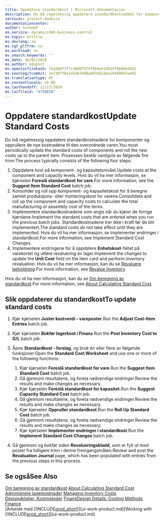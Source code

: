 ```yaml
---
title: Oppdatere standardkost | Microsoft-dokumentasjon
description: Du må regelmessig oppdatere standardkostnadene for komponenter og opprullere de nye kostnadene til den overordnede varen.
services: project-madeira
documentationcenter: ''
author: SorenGP
ms.service: dynamics365-business-central
ms.topic: article
ms.devlang: na
ms.tgt_pltfrm: na
ms.workload: na
ms.search.keywords: ''
ms.date: 10/01/2020
ms.author: edupont
ms.openlocfilehash: faa5b0f7ffc30d0f575f9b6e61d925f9606b4581
ms.sourcegitcommit: 2e7307fbe1eb3b34d0ad9356226a19409054a402
ms.translationtype: HT
ms.contentlocale: nb-NO
ms.lasthandoff: 12/17/2020
ms.locfileid: "4750658"
---
```

# <a name="update-standard-costs"></a><span data-ttu-id="e4cd6-103">Oppdatere standardkost</span><span class="sxs-lookup"><span data-stu-id="e4cd6-103">Update Standard Costs</span></span>
<span data-ttu-id="e4cd6-104">Du må regelmessig oppdatere standardkostnadene for komponenter og opprullere de nye kostnadene til den overordnede varen.</span><span class="sxs-lookup"><span data-stu-id="e4cd6-104">You must periodically update the standard costs of components and roll the new costs up to the parent item.</span></span> <span data-ttu-id="e4cd6-105">Prosessen består vanligvis av følgende fire trinn:</span><span class="sxs-lookup"><span data-stu-id="e4cd6-105">The process typically consists of the following four steps:</span></span>  

1.  <span data-ttu-id="e4cd6-106">Oppdatere kost på komponent- og kapasitetsnivået.</span><span class="sxs-lookup"><span data-stu-id="e4cd6-106">Update costs at the component and capacity levels.</span></span> <span data-ttu-id="e4cd6-107">Hvis du vil ha mer informasjon, se kjørselen **Foreslå standardkost for vare**.</span><span class="sxs-lookup"><span data-stu-id="e4cd6-107">For more information, see the **Suggest Item Standard Cost** batch job.</span></span>  
2.  <span data-ttu-id="e4cd6-108">Konsolider og rull opp komponent- og kapasitetskost for å beregne samlet produksjons- eller monteringskost for varene.</span><span class="sxs-lookup"><span data-stu-id="e4cd6-108">Consolidate and roll up the component and capacity costs to calculate the total manufacturing or assembly cost of the items.</span></span>  
3.  <span data-ttu-id="e4cd6-109">Implementere standardkostnadene som angis når du kjører de forrige kjørslene.</span><span class="sxs-lookup"><span data-stu-id="e4cd6-109">Implement the standard costs that are entered when you run the previous batch jobs.</span></span> <span data-ttu-id="e4cd6-110">Standardkostnadene trer ikke i kraft før de blir implementert.</span><span class="sxs-lookup"><span data-stu-id="e4cd6-110">The standard costs do not take effect until they are implemented.</span></span> <span data-ttu-id="e4cd6-111">Hvis du vil ha mer informasjon, se Implementer endringer i standardkost.</span><span class="sxs-lookup"><span data-stu-id="e4cd6-111">For more information, see Implement Standard Cost Changes.</span></span>  
4.  <span data-ttu-id="e4cd6-112">Implementere endringene for å oppdatere **Enhetskost**-feltet på varekortet og utføre revaluering av lager.</span><span class="sxs-lookup"><span data-stu-id="e4cd6-112">Implement the changes to update the **Unit Cost** field on the item card and perform inventory revaluation.</span></span> <span data-ttu-id="e4cd6-113">Hvis du vil ha mer informasjon, kan du se [Revaluere beholdning](inventory-how-revalue-inventory.md).</span><span class="sxs-lookup"><span data-stu-id="e4cd6-113">For more information, see [Revalue Inventory](inventory-how-revalue-inventory.md).</span></span>  

<span data-ttu-id="e4cd6-114">Hvis du vil ha mer informasjon, kan du se [Om beregning av standardkost](finance-about-calculating-standard-cost.md).</span><span class="sxs-lookup"><span data-stu-id="e4cd6-114">For more information, see [About Calculating Standard Cost](finance-about-calculating-standard-cost.md).</span></span>  
## <a name="to-update-standard-costs"></a><span data-ttu-id="e4cd6-115">Slik oppdaterer du standardkost</span><span class="sxs-lookup"><span data-stu-id="e4cd6-115">To update standard costs</span></span>  
1.  <span data-ttu-id="e4cd6-116">Kjør kjørselen **Juster kostverdi - vareposter**.</span><span class="sxs-lookup"><span data-stu-id="e4cd6-116">Run the **Adjust Cost-Item Entries** batch job.</span></span>  
2.  <span data-ttu-id="e4cd6-117">Kjør kjørselen **Bokfør lagerkost i Finans**.</span><span class="sxs-lookup"><span data-stu-id="e4cd6-117">Run the **Post Inventory Cost to G/L** batch job.</span></span>  
3.  <span data-ttu-id="e4cd6-118">Åpne **Standardkost - forslag**, og bruk én eller flere av følgende funksjoner:</span><span class="sxs-lookup"><span data-stu-id="e4cd6-118">Open the **Standard Cost Worksheet** and use one or more of the following functions:</span></span>  

    1.  <span data-ttu-id="e4cd6-119">Kjør kjørselen **Foreslå standardkost for vare**.</span><span class="sxs-lookup"><span data-stu-id="e4cd6-119">Run the **Suggest Item Standard Cost** batch job.</span></span>  
    2.  <span data-ttu-id="e4cd6-120">Gå gjennom resultatene, og foreta nødvendige endringer.</span><span class="sxs-lookup"><span data-stu-id="e4cd6-120">Review the results and make changes as necessary.</span></span>  
    3.  <span data-ttu-id="e4cd6-121">Kjør kjørselen **Foreslå standardkost for kapasitet**.</span><span class="sxs-lookup"><span data-stu-id="e4cd6-121">Run the **Suggest Capacity Standard Cost** batch job.</span></span>  
    4.  <span data-ttu-id="e4cd6-122">Gå gjennom resultatene, og foreta nødvendige endringer.</span><span class="sxs-lookup"><span data-stu-id="e4cd6-122">Review the results and make changes as necessary.</span></span>
    5. <span data-ttu-id="e4cd6-123">Kjør kjørselen **Oppruller standardkost**.</span><span class="sxs-lookup"><span data-stu-id="e4cd6-123">Run the **Roll Up Standard Cost** batch job.</span></span>
    6.  <span data-ttu-id="e4cd6-124">Gå gjennom resultatene, og foreta nødvendige endringer.</span><span class="sxs-lookup"><span data-stu-id="e4cd6-124">Review the results and make changes as necessary.</span></span>
    7.  <span data-ttu-id="e4cd6-125">Kjør kjørselen **Implementer endringer i standardkost**.</span><span class="sxs-lookup"><span data-stu-id="e4cd6-125">Run the **Implement Standard Cost Changes** batch job.</span></span>  
4.  <span data-ttu-id="e4cd6-126">Gå gjennom og bokfør siden **Revalueringskladd**, som er fylt ut med poster fra tidligere trinn i denne fremgangsmåten.</span><span class="sxs-lookup"><span data-stu-id="e4cd6-126">Review and post the **Revaluation Journal** page, which has been populated with entries from the previous steps in this process.</span></span>  

## <a name="see-also"></a><span data-ttu-id="e4cd6-127">Se også</span><span class="sxs-lookup"><span data-stu-id="e4cd6-127">See Also</span></span>  
 <span data-ttu-id="e4cd6-128">[Om beregning av standardkost](finance-about-calculating-standard-cost.md) </span><span class="sxs-lookup"><span data-stu-id="e4cd6-128">[About Calculating Standard Cost](finance-about-calculating-standard-cost.md) </span></span>  
 <span data-ttu-id="e4cd6-129">[Administrere lagerkostnader](finance-manage-inventory-costs.md) </span><span class="sxs-lookup"><span data-stu-id="e4cd6-129">[Managing Inventory Costs](finance-manage-inventory-costs.md) </span></span>  
 <span data-ttu-id="e4cd6-130">[Designdetaljer: Kostmetoder](design-details-costing-methods.md) [Finans](finance.md)</span><span class="sxs-lookup"><span data-stu-id="e4cd6-130">[Design Details: Costing Methods](design-details-costing-methods.md) [Finance](finance.md)</span></span>  
 <span data-ttu-id="e4cd6-131">[Arbeide med [!INCLUDE[prod_short](includes/prod_short.md)]](ui-work-product.md)</span><span class="sxs-lookup"><span data-stu-id="e4cd6-131">[Working with [!INCLUDE[prod_short](includes/prod_short.md)]](ui-work-product.md)</span></span>  
